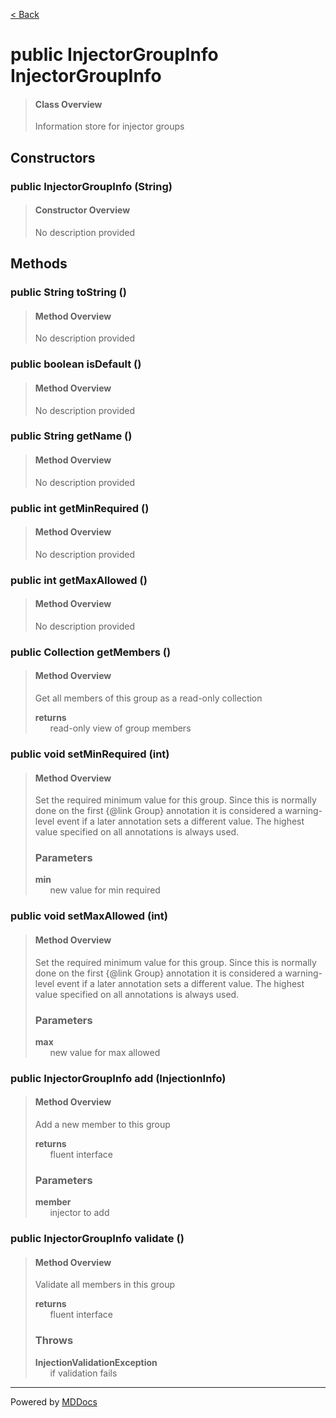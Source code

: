 [< Back](../README.md)
# public InjectorGroupInfo InjectorGroupInfo #
>#### Class Overview ####
>Information store for injector groups
## Constructors ##
### public InjectorGroupInfo (String) ###
>#### Constructor Overview ####
>No description provided
>
## Methods ##
### public String toString () ###
>#### Method Overview ####
>No description provided
>
### public boolean isDefault () ###
>#### Method Overview ####
>No description provided
>
### public String getName () ###
>#### Method Overview ####
>No description provided
>
### public int getMinRequired () ###
>#### Method Overview ####
>No description provided
>
### public int getMaxAllowed () ###
>#### Method Overview ####
>No description provided
>
### public Collection getMembers () ###
>#### Method Overview ####
>Get all members of this group as a read-only collection
>
>**returns**<br />
>&nbsp;&nbsp;&nbsp;&nbsp;&nbsp;&nbsp;read-only view of group members
>
### public void setMinRequired (int) ###
>#### Method Overview ####
>Set the required minimum value for this group. Since this is normally
 done on the first {@link Group} annotation it is considered a
 warning-level event if a later annotation sets a different value. The
 highest value specified on all annotations is always used.
>
>### Parameters ###
>**min**<br />
>&nbsp;&nbsp;&nbsp;&nbsp;&nbsp;&nbsp;new value for min required
>
### public void setMaxAllowed (int) ###
>#### Method Overview ####
>Set the required minimum value for this group. Since this is normally
 done on the first {@link Group} annotation it is considered a
 warning-level event if a later annotation sets a different value. The
 highest value specified on all annotations is always used.
>
>### Parameters ###
>**max**<br />
>&nbsp;&nbsp;&nbsp;&nbsp;&nbsp;&nbsp;new value for max allowed
>
### public InjectorGroupInfo add (InjectionInfo) ###
>#### Method Overview ####
>Add a new member to this group
>
>**returns**<br />
>&nbsp;&nbsp;&nbsp;&nbsp;&nbsp;&nbsp;fluent interface
>
>### Parameters ###
>**member**<br />
>&nbsp;&nbsp;&nbsp;&nbsp;&nbsp;&nbsp;injector to add
>
### public InjectorGroupInfo validate () ###
>#### Method Overview ####
>Validate all members in this group
>
>**returns**<br />
>&nbsp;&nbsp;&nbsp;&nbsp;&nbsp;&nbsp;fluent interface
>
>### Throws ###
>**InjectionValidationException**<br />
>&nbsp;&nbsp;&nbsp;&nbsp;&nbsp;&nbsp;if validation fails
>

---
Powered by [MDDocs](https://github.com/VRCube/MDDocs)